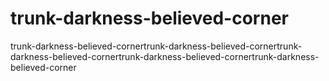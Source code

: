 # trunk-darkness-believed-corner
trunk-darkness-believed-cornertrunk-darkness-believed-cornertrunk-darkness-believed-cornertrunk-darkness-believed-cornertrunk-darkness-believed-corner
